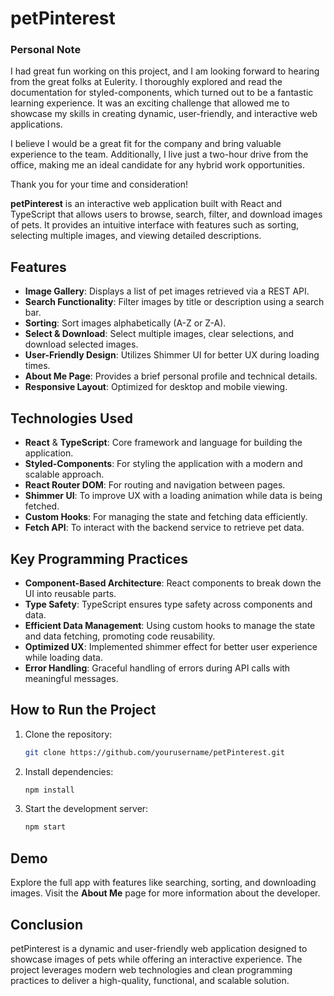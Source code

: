 
# petPinterest
### Personal Note
I had great fun working on this project, and I am looking forward to hearing from the great folks at Eulerity. I thoroughly explored and read the documentation for styled-components, which turned out to be a fantastic learning experience. It was an exciting challenge that allowed me to showcase my skills in creating dynamic, user-friendly, and interactive web applications.

I believe I would be a great fit for the company and bring valuable experience to the team. Additionally, I live just a two-hour drive from the office, making me an ideal candidate for any hybrid work opportunities.

Thank you for your time and consideration!

**petPinterest** is an interactive web application built with React and TypeScript that allows users to browse, search, filter, and download images of pets. It provides an intuitive interface with features such as sorting, selecting multiple images, and viewing detailed descriptions.

## Features

- **Image Gallery**: Displays a list of pet images retrieved via a REST API.
- **Search Functionality**: Filter images by title or description using a search bar.
- **Sorting**: Sort images alphabetically (A-Z or Z-A).
- **Select & Download**: Select multiple images, clear selections, and download selected images.
- **User-Friendly Design**: Utilizes Shimmer UI for better UX during loading times.
- **About Me Page**: Provides a brief personal profile and technical details.
- **Responsive Layout**: Optimized for desktop and mobile viewing.

## Technologies Used

- **React** & **TypeScript**: Core framework and language for building the application.
- **Styled-Components**: For styling the application with a modern and scalable approach.
- **React Router DOM**: For routing and navigation between pages.
- **Shimmer UI**: To improve UX with a loading animation while data is being fetched.
- **Custom Hooks**: For managing the state and fetching data efficiently.
- **Fetch API**: To interact with the backend service to retrieve pet data.

## Key Programming Practices

- **Component-Based Architecture**: React components to break down the UI into reusable parts.
- **Type Safety**: TypeScript ensures type safety across components and data.
- **Efficient Data Management**: Using custom hooks to manage the state and data fetching, promoting code reusability.
- **Optimized UX**: Implemented shimmer effect for better user experience while loading data.
- **Error Handling**: Graceful handling of errors during API calls with meaningful messages.

## How to Run the Project

1. Clone the repository:
   ```bash
   git clone https://github.com/yourusername/petPinterest.git
   ```
2. Install dependencies:
   ```bash
   npm install
   ```
3. Start the development server:
   ```bash
   npm start
   ```

## Demo

Explore the full app with features like searching, sorting, and downloading images. Visit the **About Me** page for more information about the developer.

## Conclusion

petPinterest is a dynamic and user-friendly web application designed to showcase images of pets while offering an interactive experience. The project leverages modern web technologies and clean programming practices to deliver a high-quality, functional, and scalable solution.


